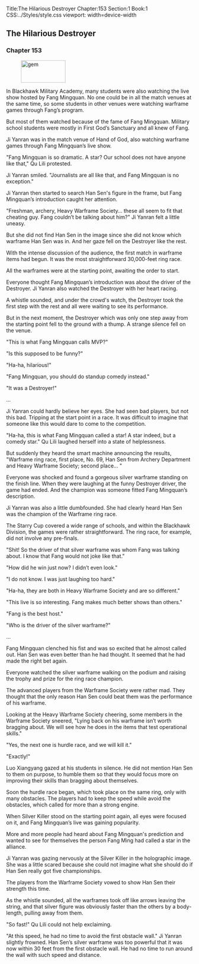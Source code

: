 Title:The Hilarious Destroyer 
Chapter:153 
Section:1 
Book:1 
CSS:../Styles/style.css 
viewport: width=device-width
  
## The Hilarious Destroyer
### Chapter 153
  
<figure>
	<img src="../Images/gem.gif" alt="gem" id="gem" width="120" height="60" />
</figure>
  

  
In Blackhawk Military Academy, many students were also watching the live show hosted by Fang Mingquan. No one could be in all the match venues at the same time, so some students in other venues were watching warframe games through Fang’s program.

But most of them watched because of the fame of Fang Mingquan. Military school students were mostly in First God’s Sanctuary and all knew of Fang.

Ji Yanran was in the match venue of Hand of God, also watching warframe games through Fang Mingquan’s live show.

"Fang Mingquan is so dramatic. A star? Our school does not have anyone like that," Qu Lili protested.

Ji Yanran smiled. "Journalists are all like that, and Fang Mingquan is no exception."

Ji Yanran then started to search Han Sen's figure in the frame, but Fang Mingquan’s introduction caught her attention.

"Freshman, archery, Heavy Warframe Society… these all seem to fit that cheating guy. Fang couldn’t be talking about him?" Ji Yanran felt a little uneasy.

But she did not find Han Sen in the image since she did not know which warframe Han Sen was in. And her gaze fell on the Destroyer like the rest.

With the intense discussion of the audience, the first match in warframe items had begun. It was the most straightforward 30,000-feet ring race.

All the warframes were at the starting point, awaiting the order to start.

Everyone thought Fang Mingquan’s introduction was about the driver of the Destroyer. Ji Yanran also watched the Destroyer with her heart racing.

A whistle sounded, and under the crowd's watch, the Destroyer took the first step with the rest and all were waiting to see its performance.

But in the next moment, the Destroyer which was only one step away from the starting point fell to the ground with a thump. A strange silence fell on the venue.

"This is what Fang Mingquan calls MVP?"

"Is this supposed to be funny?"

"Ha-ha, hilarious!"

"Fang Mingquan, you should do standup comedy instead."

"It was a Destroyer!"

...

Ji Yanran could hardly believe her eyes. She had seen bad players, but not this bad. Tripping at the start point in a race. It was difficult to imagine that someone like this would dare to come to the competition.

"Ha-ha, this is what Fang Mingquan called a star! A star indeed, but a comedy star." Qu Lili laughed herself into a state of helplessness.

But suddenly they heard the smart machine announcing the results, "Warframe ring race, first place, No. 69, Han Sen from Archery Department and Heavy Warframe Society; second place... "

Everyone was shocked and found a gorgeous silver warframe standing on the finish line. When they were laughing at the funny Destroyer driver, the game had ended. And the champion was someone fitted Fang Mingquan’s description.

Ji Yanran was also a little dumbfounded. She had clearly heard Han Sen was the champion of the Warframe ring race.

The Starry Cup covered a wide range of schools, and within the Blackhawk Division, the games were rather straightforward. The ring race, for example, did not involve any pre-finals.

"Shit! So the driver of that silver warframe was whom Fang was talking about. I know that Fang would not joke like that."

"How did he win just now? I didn’t even look."

"I do not know. I was just laughing too hard."

"Ha-ha, they are both in Heavy Warframe Society and are so different."

"This live is so interesting. Fang makes much better shows than others."

"Fang is the best host."

"Who is the driver of the silver warframe?"

...

Fang Mingquan clenched his fist and was so excited that he almost called out. Han Sen was even better than he had thought. It seemed that he had made the right bet again.

Everyone watched the silver warframe walking on the podium and raising the trophy and prize for the ring race champion.

The advanced players from the Warframe Society were rather mad. They thought that the only reason Han Sen could beat them was the performance of his warframe.

Looking at the Heavy Warframe Society cheering, some members in the Warframe Society sneered, "Lying back on his warframe isn’t worth bragging about. We will see how he does in the items that test operational skills."

"Yes, the next one is hurdle race, and we will kill it."

"Exactly!"

Luo Xiangyang gazed at his students in silence. He did not mention Han Sen to them on purpose, to humble them so that they would focus more on improving their skills than bragging about themselves.

Soon the hurdle race began, which took place on the same ring, only with many obstacles. The players had to keep the speed while avoid the obstacles, which called for more than a strong engine.

When Silver Killer stood on the starting point again, all eyes were focused on it, and Fang Mingquan’s live was gaining popularity.

More and more people had heard about Fang Mingquan's prediction and wanted to see for themselves the person Fang Ming had called a star in the alliance.

Ji Yanran was gazing nervously at the Silver Killer in the holographic image. She was a little scared because she could not imagine what she should do if Han Sen really got five championships.

The players from the Warframe Society vowed to show Han Sen their strength this time.

As the whistle sounded, all the warframes took off like arrows leaving the string, and that silver figure was obviously faster than the others by a body-length, pulling away from them.

"So fast!" Qu Lili could not help exclaiming.

"At this speed, he had no time to avoid the first obstacle wall." Ji Yanran slightly frowned. Han Sen’s silver warframe was too powerful that it was now within 30 feet from the first obstacle wall. He had no time to run around the wall with such speed and distance.